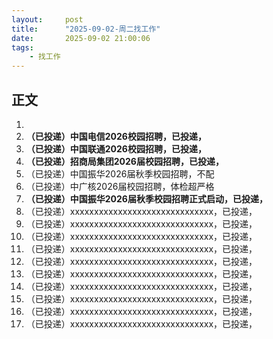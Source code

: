 ```yaml
---
layout:     post
title:      "2025-09-02-周二找工作"
date:       2025-09-02 21:00:06
tags:
    - 找工作
---
```





## 正文

1. 
1. **（已投递）中国电信2026校园招聘，已投递，**
1. **（已投递）中国联通2026校园招聘，已投递，**
1. **（已投递）招商局集团2026届校园招聘，已投递，**
1. （已投递）中国振华2026届秋季校园招聘，不配
1. （已投递）中广核2026届校园招聘，体检超严格
1. **（已投递）中国振华2026届秋季校园招聘正式启动，已投递，**
1. （已投递）xxxxxxxxxxxxxxxxxxxxxxxxxxxxxx，已投递，
1. （已投递）xxxxxxxxxxxxxxxxxxxxxxxxxxxxxx，已投递，
1. （已投递）xxxxxxxxxxxxxxxxxxxxxxxxxxxxxx，已投递，
1. （已投递）xxxxxxxxxxxxxxxxxxxxxxxxxxxxxx，已投递，
1. （已投递）xxxxxxxxxxxxxxxxxxxxxxxxxxxxxx，已投递，
1. （已投递）xxxxxxxxxxxxxxxxxxxxxxxxxxxxxx，已投递，
1. （已投递）xxxxxxxxxxxxxxxxxxxxxxxxxxxxxx，已投递，
1. （已投递）xxxxxxxxxxxxxxxxxxxxxxxxxxxxxx，已投递，
1. （已投递）xxxxxxxxxxxxxxxxxxxxxxxxxxxxxx，已投递，
1. （已投递）xxxxxxxxxxxxxxxxxxxxxxxxxxxxxx，已投递，











